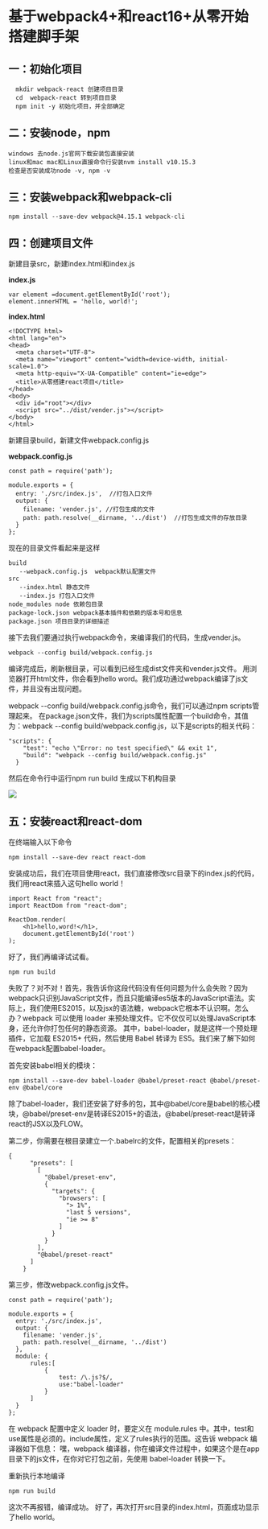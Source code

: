 # 基于webpack4+和react16+从零开始搭建脚手架 

## 一：初始化项目
      mkdir webpack-react 创建项目目录
      cd  webpack-react 转到项目目录
      npm init -y 初始化项目，并全部确定
## 二：安装node，npm
    windows 去node.js官网下载安装包直接安装
    linux和mac mac和Linux直接命令行安装nvm install v10.15.3
    检查是否安装成功node -v, npm -v
## 三：安装webpack和webpack-cli
    npm install --save-dev webpack@4.15.1 webpack-cli 
## 四：创建项目文件
   新建目录src，新建index.html和index.js
   
   **index.js**
   ```
   var element =document.getElementById('root');
   element.innerHTML = 'hello, world!';
   ```
   **index.html**
   
  ```
<!DOCTYPE html>
<html lang="en">
<head>
    <meta charset="UTF-8">
    <meta name="viewport" content="width=device-width, initial-scale=1.0">
    <meta http-equiv="X-UA-Compatible" content="ie=edge">
    <title>从零搭建react项目</title>
</head>
<body>
    <div id="root"></div>
    <script src="../dist/vender.js"></script>
</body>
</html>

 ```
 新建目录build，新建文件webpack.config.js
 
 **webpack.config.js**
 
 
```
const path = require('path');

module.exports = {
  entry: './src/index.js',  //打包入口文件
  output: {
    filename: 'vender.js', //打包生成的文件
    path: path.resolve(__dirname, '../dist')  //打包生成文件的存放目录
  }
};
```
现在的目录文件看起来是这样

```
build
   --webpack.config.js  webpack默认配置文件
src
   --index.html 静态文件
   --index.js 打包入口文件
node_modules node 依赖包目录  
package-lock.json webpack基本插件和依赖的版本号和信息
package.json 项目目录的详细描述
```
接下去我们要通过执行webpack命令，来编译我们的代码，生成vender.js。

```
webpack --config build/webpack.config.js
```
编译完成后，刷新根目录，可以看到已经生成dist文件夹和vender.js文件。
用浏览器打开html文件，你会看到hello word。我们成功通过webpack编译了js文件，并且没有出现问题。

webpack --config build/webpack.config.js命令，我们可以通过npm scripts管理起来。
在package.json文件，我们为scripts属性配置一个build命令，其值为：webpack --config build/webpack.config.js，以下是scripts的相关代码：

```
"scripts": {
    "test": "echo \"Error: no test specified\" && exit 1",
    "build": "webpack --config build/webpack.config.js"
  }
```
然后在命令行中运行npm run build
生成以下机构目录

![](https://user-gold-cdn.xitu.io/2019/6/24/16b8807f988aea75?w=196&h=259&f=png&s=10632)

## 五：安装react和react-dom
在终端输入以下命令

```
npm install --save-dev react react-dom
```
安装成功后，我们在项目使用react，我们直接修改src目录下的index.js的代码，我们用react来插入这句hello world！

```
import React from "react";
import ReactDom from "react-dom";

ReactDom.render(
    <h1>hello,word!</h1>,
    document.getElementById('root')
);
```
好了，我们再编译试试看。

```
npm run build
```
失败了？对不对！首先，我告诉你这段代码没有任何问题为什么会失败？因为webpack只识别JavaScript文件，而且只能编译es5版本的JavaScript语法。实际上，我们使用ES2015，以及jsx的语法糖，webpack它根本不认识啊。怎么办？webpack 可以使用 loader 来预处理文件。它不仅仅可以处理JavaScript本身，还允许你打包任何的静态资源。
其中，babel-loader，就是这样一个预处理插件，它加载 ES2015+ 代码，然后使用 Babel 转译为 ES5。我们来了解下如何在webpack配置babel-loader。

首先安装babel相关的模块：

```
npm install --save-dev babel-loader @babel/preset-react @babel/preset-env @babel/core
```
除了babel-loader，我们还安装了好多的包，其中@babel/core是babel的核心模块，@babel/preset-env是转译ES2015+的语法，@babel/preset-react是转译react的JSX以及FLOW。

第二步，你需要在根目录建立一个.babelrc的文件，配置相关的presets：

```
{
      "presets": [
        [
          "@babel/preset-env",
          {
            "targets": {
              "browsers": [
                "> 1%",
                "last 5 versions",
                "ie >= 8"
              ]
            }
          }
        ],
        "@babel/preset-react"
      ]
    }
```
第三步，修改webpack.config.js文件。

```
const path = require('path');

module.exports = {
  entry: './src/index.js',
  output: {
    filename: 'vender.js',
    path: path.resolve(__dirname, '../dist')
  },
  module: {
      rules:[
          {
              test: /\.js?$/,
              use:"babel-loader"
          }
      ]
  }
};
```
在 webpack 配置中定义 loader 时，要定义在 module.rules 中。其中，test和use属性是必须的。include属性，定义了rules执行的范围。这告诉 webpack 编译器如下信息：
嘿，webpack 编译器，你在编译文件过程中，如果这个是在app目录下的js文件，在你对它打包之前，先使用 babel-loader 转换一下。

重新执行本地编译

```
npm run build
```
这次不再报错，编译成功。
好了，再次打开src目录的index.html，页面成功显示了hello world。
   
    


